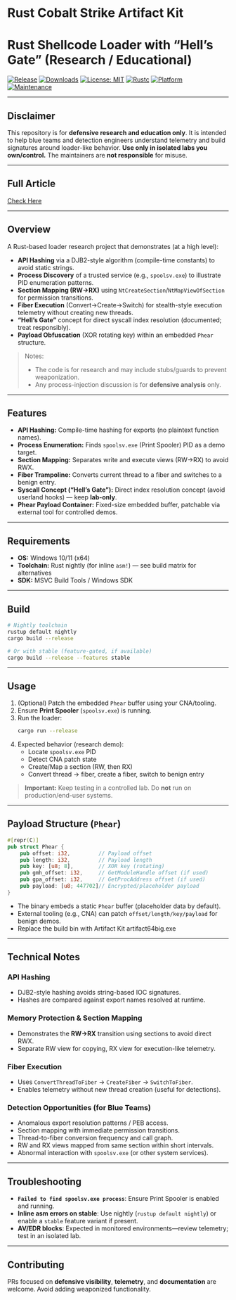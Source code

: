 # Rust Cobalt Strike Artifact Kit

# Rust Shellcode Loader with “Hell’s Gate” (Research / Educational)

[![Release](https://img.shields.io/github/v/release/OWNER/REPO?include_prereleases&sort=semver)](https://github.com/SilentStrikeLab/Rust-Cobalt-Strike-Artifact-Kit)
[![Downloads](https://img.shields.io/github/downloads/OWNER/REPO/total)](https://github.com/SilentStrikeLab/Rust-Cobalt-Strike-Artifact-Kit)
[![License: MIT](https://img.shields.io/badge/License-MIT-green.svg)](LICENSE)
[![Rustc](https://img.shields.io/badge/rustc-nightly-blue)](#requirements)
[![Platform](https://img.shields.io/badge/platform-Windows%20x64-informational)](#requirements)
[![Maintenance](https://img.shields.io/maintenance/yes/2025)](#)

---

##  Disclaimer
This repository is for **defensive research and education only**. It is intended to help blue teams and detection engineers understand telemetry and build signatures around loader-like behavior. **Use only in isolated labs you own/control.** The maintainers are **not responsible** for misuse.

---

##  Full Article

[Check Here](https://blog.silentstrike.io/posts/Advanced-Evasion-in-Rust-ArtifactKit/)

---

## Overview
A Rust-based loader research project that demonstrates (at a high level):

- **API Hashing** via a DJB2-style algorithm (compile-time constants) to avoid static strings.
- **Process Discovery** of a trusted service (e.g., `spoolsv.exe`) to illustrate PID enumeration patterns.
- **Section Mapping (RW→RX)** using `NtCreateSection`/`NtMapViewOfSection` for permission transitions.
- **Fiber Execution** (Convert→Create→Switch) for stealth-style execution telemetry without creating new threads.
- **“Hell’s Gate”** concept for direct syscall index resolution (documented; treat responsibly).
- **Payload Obfuscation** (XOR rotating key) within an embedded `Phear` structure.

> Notes:
> * The code is for research and may include stubs/guards to prevent weaponization.
> * Any process-injection discussion is for **defensive analysis** only.

---

## Features
- **API Hashing:** Compile-time hashing for exports (no plaintext function names).
- **Process Enumeration:** Finds `spoolsv.exe` (Print Spooler) PID as a demo target.
- **Section Mapping:** Separates write and execute views (RW→RX) to avoid RWX.
- **Fiber Trampoline:** Converts current thread to a fiber and switches to a benign entry.
- **Syscall Concept (“Hell’s Gate”):** Direct index resolution concept (avoid userland hooks) — keep **lab-only**.
- **Phear Payload Container:** Fixed-size embedded buffer, patchable via external tool for controlled demos.

---

## Requirements
- **OS:** Windows 10/11 (x64)
- **Toolchain:** Rust nightly (for inline `asm!`) — see build matrix for alternatives
- **SDK:** MSVC Build Tools / Windows SDK

---

## Build
```bash
# Nightly toolchain
rustup default nightly
cargo build --release

# Or with stable (feature-gated, if available)
cargo build --release --features stable
```

---

## Usage
1. (Optional) Patch the embedded `Phear` buffer using your CNA/tooling.
2. Ensure **Print Spooler** (`spoolsv.exe`) is running.
3. Run the loader:
   ```bash
   cargo run --release
   ```
4. Expected behavior (research demo):
   - Locate `spoolsv.exe` PID
   - Detect CNA patch state
   - Create/Map a section (RW, then RX)
   - Convert thread → fiber, create a fiber, switch to benign entry

> **Important:** Keep testing in a controlled lab. Do **not** run on production/end-user systems.

---

## Payload Structure (`Phear`)
```rust
#[repr(C)]
pub struct Phear {
    pub offset: i32,         // Payload offset
    pub length: i32,         // Payload length
    pub key: [u8; 8],        // XOR key (rotating)
    pub gmh_offset: i32,     // GetModuleHandle offset (if used)
    pub gpa_offset: i32,     // GetProcAddress offset (if used)
    pub payload: [u8; 447702]// Encrypted/placeholder payload
}
```
- The binary embeds a static `Phear` buffer (placeholder data by default).
- External tooling (e.g., CNA) can patch `offset/length/key/payload` for benign demos.
- Replace the build bin with Artifact Kit artifact64big.exe

---

## Technical Notes
### API Hashing
- DJB2-style hashing avoids string-based IOC signatures.
- Hashes are compared against export names resolved at runtime.

### Memory Protection & Section Mapping
- Demonstrates the **RW→RX** transition using sections to avoid direct RWX.
- Separate RW view for copying, RX view for execution-like telemetry.

### Fiber Execution
- Uses `ConvertThreadToFiber` → `CreateFiber` → `SwitchToFiber`.
- Enables telemetry without new thread creation (useful for detections).

### Detection Opportunities (for Blue Teams)
- Anomalous export resolution patterns / PEB access.
- Section mapping with immediate permission transitions.
- Thread-to-fiber conversion frequency and call graph.
- RW and RX views mapped from same section within short intervals.
- Abnormal interaction with `spoolsv.exe` (or other system services).

---

## Troubleshooting
- **`Failed to find spoolsv.exe process`**: Ensure Print Spooler is enabled and running.
- **Inline asm errors on stable**: Use nightly (`rustup default nightly`) or enable a `stable` feature variant if present.
- **AV/EDR blocks**: Expected in monitored environments—review telemetry; test in an isolated lab.
---

## Contributing
PRs focused on **defensive visibility**, **telemetry**, and **documentation** are welcome. Avoid adding weaponized functionality.


